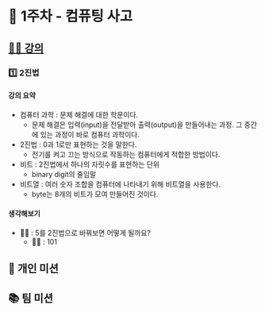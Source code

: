 # 🚀 1주차 - 컴퓨팅 사고

## [👨‍🏫 강의](https://www.boostcourse.org/cs112/joinLectures/41485)
### 1️⃣ 2진법
#### 강의 요약
* 컴퓨터 과학 : 문제 해결에 대한 학문이다.
  * 문제 해결은 입력(input)을 전달받아 출력(output)을 만들어내는 과정. 그 중간에 있는 과정이 바로 컴퓨터 과학이다.
* 2진법 : 0과 1로만 표현하는 것을 말한다.
  * 전기를 켜고 끄는 방식으로 작동하는 컴퓨터에게 적합한 방법이다.
* 비트 : 2진법에서 하나의 자릿수를 표현하는 단위
  * binary digit의 줄임말
* 비트열 : 여러 숫자 조합을 컴퓨터에 나타내기 위해 비트열을 사용한다.
  * byte는 8개의 비트가 모여 만들어진 것이다.
#### 생각해보기
* 💁‍♂ : 5를 2진법으로 바꿔보면 어떻게 될까요?
  * 🙋‍♀️ : 101

## 📙 개인 미션

## 📚 팀 미션
